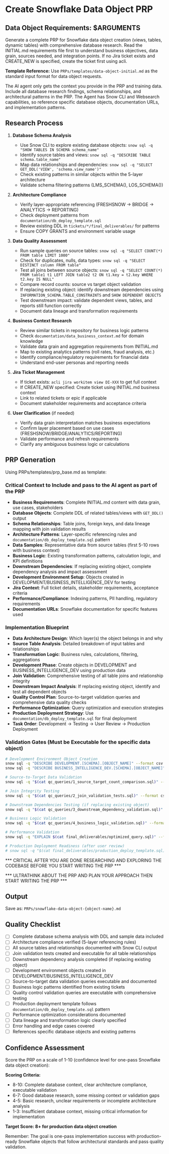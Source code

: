 # Create Snowflake Data Object PRP

## Data Object Requirements: $ARGUMENTS

Generate a complete PRP for Snowflake data object creation (views, tables, dynamic tables) with comprehensive database research. Read the INITIAL.md requirements file first to understand business objectives, data grain, sources needed, and integration points. If no Jira ticket exists and CREATE_NEW is specified, create the ticket first using acli.

**Template Reference:** Use `PRPs/templates/data-object-initial.md` as the standard input format for data object requests.

The AI agent only gets the context you provide in the PRP and training data. Include all database research findings, schema relationships, and architectural patterns in the PRP. The Agent has Snow CLI and Websearch capabilities, so reference specific database objects, documentation URLs, and implementation patterns.

## Research Process

1. **Database Schema Analysis**
   - Use Snow CLI to explore existing database objects: `snow sql -q "SHOW TABLES IN SCHEMA schema_name"`
   - Identify source tables and views: `snow sql -q "DESCRIBE TABLE schema.table_name"`
   - Map data relationships and dependencies: `snow sql -q "SELECT GET_DDL('VIEW', 'schema.view_name')"`
   - Check existing patterns in similar objects within the 5-layer architecture
   - Validate schema filtering patterns (LMS_SCHEMA(), LOS_SCHEMA())

2. **Architecture Compliance**
   - Verify layer-appropriate referencing (FRESHSNOW → BRIDGE → ANALYTICS → REPORTING)
   - Check deployment patterns from `documentation/db_deploy_template.sql`
   - Review existing DDL in `tickets/*/final_deliverables/` for patterns
   - Ensure COPY GRANTS and environment variable usage

3. **Data Quality Assessment**
   - Run sample queries on source tables: `snow sql -q "SELECT COUNT(*) FROM table LIMIT 1000"`
   - Check for duplicates, nulls, data types: `snow sql -q "SELECT DISTINCT column FROM table"`
   - Test all joins between source objects: `snow sql -q "SELECT COUNT(*) FROM table1 t1 LEFT JOIN table2 t2 ON t1.key = t2.key WHERE t2.key IS NULL"`
   - Compare record counts: source vs target object validation
   - If replacing existing object: identify downstream dependencies using `INFORMATION_SCHEMA.TABLE_CONSTRAINTS` and `SHOW DEPENDENT OBJECTS`
   - Test downstream impact: validate dependent views, tables, and reports still function correctly
   - Document data lineage and transformation requirements

4. **Business Context Research**
   - Review similar tickets in repository for business logic patterns
   - Check `documentation/data_business_context.md` for domain knowledge
   - Validate data grain and aggregation requirements from INITIAL.md
   - Map to existing analytics patterns (roll rates, fraud analysis, etc.)
   - Identify compliance/regulatory requirements for financial data
   - Understand end-user personas and reporting needs

5. **Jira Ticket Management**
   - If ticket exists: `acli jira workitem view DI-XXX` to get full context
   - If CREATE_NEW specified: Create ticket using INITIAL.md business context
   - Link to related tickets or epic if applicable
   - Document stakeholder requirements and acceptance criteria

6. **User Clarification** (if needed)
   - Verify data grain interpretation matches business expectations
   - Confirm layer placement based on use cases (FRESHSNOW/BRIDGE/ANALYTICS/REPORTING)
   - Validate performance and refresh requirements
   - Clarify any ambiguous business logic or calculations

## PRP Generation

Using PRPs/templates/prp_base.md as template:

### Critical Context to Include and pass to the AI agent as part of the PRP
- **Business Requirements**: Complete INITIAL.md content with data grain, use cases, stakeholders
- **Database Objects**: Complete DDL of related tables/views with `GET_DDL()` output
- **Schema Relationships**: Table joins, foreign keys, and data lineage mapping with join validation results
- **Architecture Patterns**: Layer-specific referencing rules and `documentation/db_deploy_template.sql` pattern
- **Data Samples**: Representative data from source tables (first 5-10 rows with business context)
- **Business Logic**: Existing transformation patterns, calculation logic, and KPI definitions
- **Downstream Dependencies**: If replacing existing object, complete dependency analysis and impact assessment
- **Development Environment Setup**: Objects created in DEVELOPMENT/BUSINESS_INTELLIGENCE_DEV for testing
- **Jira Context**: Full ticket details, stakeholder requirements, acceptance criteria
- **Performance/Compliance**: Indexing patterns, PII handling, regulatory requirements
- **Documentation URLs**: Snowflake documentation for specific features used

### Implementation Blueprint
- **Data Architecture Design**: Which layer(s) the object belongs in and why
- **Source Table Analysis**: Detailed breakdown of input tables and relationships
- **Transformation Logic**: Business rules, calculations, filtering, aggregations
- **Development Phase**: Create objects in DEVELOPMENT and BUSINESS_INTELLIGENCE_DEV using production data
- **Join Validation**: Comprehensive testing of all table joins and relationship integrity
- **Downstream Impact Analysis**: If replacing existing object, identify and test all dependent objects
- **Quality Control Plan**: Source-to-target validation queries and comprehensive data quality checks
- **Performance Optimization**: Query optimization and execution strategies
- **Production Deployment Strategy**: Use `documentation/db_deploy_template.sql` for final deployment
- **Task Order**: Development → Testing → User Review → Production Deployment

### Validation Gates (Must be Executable for the specific data object)
```bash
# Development Environment Object Creation
snow sql -q "DESCRIBE DEVELOPMENT.[SCHEMA].[OBJECT_NAME]" --format csv
snow sql -q "DESCRIBE BUSINESS_INTELLIGENCE_DEV.[SCHEMA].[OBJECT_NAME]" --format csv

# Source-to-Target Data Validation
snow sql -q "$(cat qc_queries/1_source_target_count_comparison.sql)" --format csv

# Join Integrity Testing
snow sql -q "$(cat qc_queries/2_join_validation_tests.sql)" --format csv

# Downstream Dependencies Testing (if replacing existing object)
snow sql -q "$(cat qc_queries/3_downstream_dependency_validation.sql)" --format csv

# Business Logic Validation
snow sql -q "$(cat qc_queries/4_business_logic_validation.sql)" --format csv

# Performance Validation
snow sql -q "EXPLAIN $(cat final_deliverables/optimized_query.sql)" --format csv

# Production Deployment Readiness (after user review)
# snow sql -q "$(cat final_deliverables/production_deploy_template.sql)"
```

*** CRITICAL AFTER YOU ARE DONE RESEARCHING AND EXPLORING THE CODEBASE BEFORE YOU START WRITING THE PRP ***

*** ULTRATHINK ABOUT THE PRP AND PLAN YOUR APPROACH THEN START WRITING THE PRP ***

## Output
Save as: `PRPs/snowflake-data-object-{object-name}.md`

## Quality Checklist
- [ ] Complete database schema analysis with DDL and sample data included
- [ ] Architecture compliance verified (5-layer referencing rules)  
- [ ] All source tables and relationships documented with Snow CLI output
- [ ] Join validation tests created and executable for all table relationships
- [ ] Downstream dependency analysis completed (if replacing existing object)
- [ ] Development environment objects created in DEVELOPMENT/BUSINESS_INTELLIGENCE_DEV
- [ ] Source-to-target data validation queries executable and documented
- [ ] Business logic patterns identified from existing tickets
- [ ] Quality control validation queries are executable with comprehensive testing
- [ ] Production deployment template follows `documentation/db_deploy_template.sql` pattern
- [ ] Performance optimization considerations documented
- [ ] Data lineage and transformation logic clearly specified
- [ ] Error handling and edge cases covered
- [ ] References specific database objects and existing patterns

## Confidence Assessment
Score the PRP on a scale of 1-10 (confidence level for one-pass Snowflake data object creation):

**Scoring Criteria:**
- 8-10: Complete database context, clear architecture compliance, executable validation
- 6-7: Good database research, some missing context or validation gaps  
- 4-5: Basic research, unclear requirements or incomplete architecture analysis
- 1-3: Insufficient database context, missing critical information for implementation

**Target Score: 8+ for production data object creation**

Remember: The goal is one-pass implementation success with production-ready Snowflake objects that follow architectural standards and pass quality validation.
